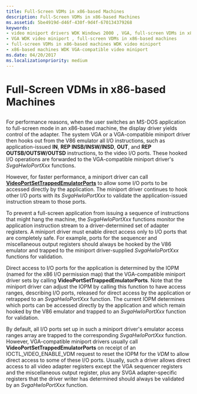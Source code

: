 ```yaml
---
title: Full-Screen VDMs in x86-based Machines
description: Full-Screen VDMs in x86-based Machines
ms.assetid: 5be4919d-d46f-430f-9d4f-670134379268
keywords:
- video miniport drivers WDK Windows 2000 , VGA, full-screen VDMs in x86-based machines
- VGA WDK video miniport , full-screen VDMs in x86-based machines
- full-screen VDMs in x86-based machines WDK video miniport
- x86-based machines WDK VGA-compatible video miniport
ms.date: 04/20/2017
ms.localizationpriority: medium
---
```


# Full-Screen VDMs in x86-based Machines


## <span id="ddk_full_screen_vdms_in_x86_based_machines_gg"></span><span id="DDK_FULL_SCREEN_VDMS_IN_X86_BASED_MACHINES_GG"></span>


For performance reasons, when the user switches an MS-DOS application to full-screen mode in an x86-based machine, the display driver yields control of the adapter. The system VGA or a VGA-compatible miniport driver then hooks out from the V86 emulator all I/O instructions, such as application-issued **IN**, **REP INSB/INSW/INSD**, **OUT**, and **REP OUTSB/OUTSW/OUTSD** instructions, to the video I/O ports. These hooked I/O operations are forwarded to the VGA-compatible miniport driver's *SvgaHwIoPortXxx* functions.

However, for faster performance, a miniport driver can call [**VideoPortSetTrappedEmulatorPorts**](https://msdn.microsoft.com/library/windows/hardware/ff570366) to allow some I/O ports to be accessed directly by the application. The miniport driver continues to hook other I/O ports with its *SvgaHwIoPortXxx* to validate the application-issued instruction stream to those ports.

To prevent a full-screen application from issuing a sequence of instructions that might hang the machine, the *SvgaHwIoPortXxx* functions monitor the application instruction stream to a driver-determined set of adapter registers. A miniport driver must enable direct access only to I/O ports that are completely safe. For example, ports for the sequencer and miscellaneous output registers should always be hooked by the V86 emulator and trapped to the miniport driver-supplied *SvgaHwIoPortXxx* functions for validation.

Direct access to I/O ports for the application is determined by the IOPM (named for the x86 I/O permission map) that the VGA-compatible miniport driver sets by calling **VideoPortSetTrappedEmulatorPorts**. Note that the miniport driver can adjust the IOPM by calling this function to have access ranges, describing I/O ports, released for direct access by the application or retrapped to an *SvgaHwIoPortXxx* function. The current IOPM determines which ports can be accessed directly by the application and which remain hooked by the V86 emulator and trapped to an *SvgaHwIoPortXxx* function for validation.

By default, all I/O ports set up in such a miniport driver's emulator access ranges array are trapped to the corresponding *SvgaHwIoPortXxx* function. However, VGA-compatible miniport drivers usually call **VideoPortSetTrappedEmulatorPorts** on receipt of an IOCTL\_VIDEO\_ENABLE\_VDM request to reset the IOPM for the *VDM* to allow direct access to some of these I/O ports. Usually, such a driver allows direct access to all video adapter registers except the VGA sequencer registers and the miscellaneous output register, plus any SVGA adapter-specific registers that the driver writer has determined should always be validated by an *SvgaHwIoPortXxx* function.

 

 





